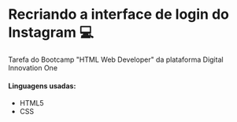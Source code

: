 # Recriando a interface de login do Instagram :computer:

Tarefa do Bootcamp "HTML Web Developer" da plataforma Digital Innovation One



#### Linguagens usadas:

- HTML5 
- CSS